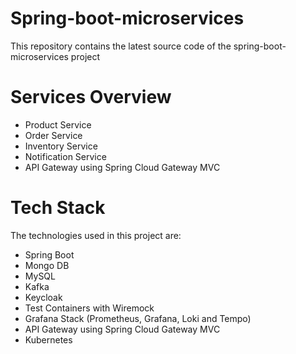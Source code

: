 # Spring-boot-microservices
This repository contains the latest source code of the spring-boot-microservices project

# Services Overview
- Product Service
- Order Service
- Inventory Service
- Notification Service
- API Gateway using Spring Cloud Gateway MVC

# Tech Stack
The technologies used in this project are:

- Spring Boot
- Mongo DB
- MySQL
- Kafka
- Keycloak
- Test Containers with Wiremock
- Grafana Stack (Prometheus, Grafana, Loki and Tempo)
- API Gateway using Spring Cloud Gateway MVC
- Kubernetes

